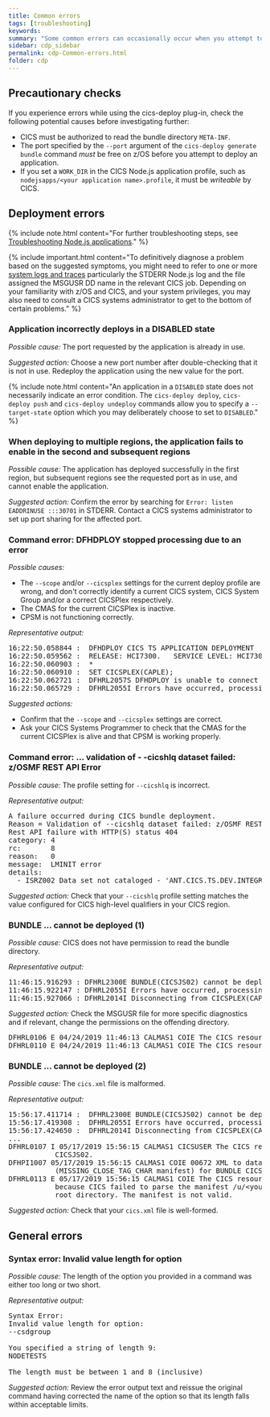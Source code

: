```yaml
---
title: Common errors
tags: [troubleshooting]
keywords: 
summary: "Some common errors can occasionally occur when you attempt to deploy a Node.js application using the cics-deploy plug-in."
sidebar: cdp_sidebar
permalink: cdp-Common-errors.html
folder: cdp
---
```


## Precautionary checks

If you experience errors while using the cics-deploy plug-in, check the following potential causes before investigating further:

* CICS must be authorized to read the bundle directory `META-INF`.
* The port specified by the `--port` argument of the `cics-deploy generate bundle` command *must* be free on z/OS before you attempt to deploy an application.
* If you set a `WORK_DIR` in the CICS Node.js application profile, such as `nodejsapps/<your application name>.profile`, it must be *writeable* by CICS.

## Deployment errors

{% include note.html content="For further troubleshooting steps, see [Troubleshooting Node.js applications](https://www.ibm.com/support/knowledgecenter/en/SSGMCP_5.5.0/troubleshooting/node/node-troubleshooting.html)." %}

{% include important.html content="To definitively diagnose a problem based on the suggested symptoms, you might need to refer to one or more [system logs and traces](cdp-Log-and-trace-files) particularly the STDERR Node.js log and the file assigned the MSGUSR DD name in the relevant CICS job. Depending on your familiarity with z/OS and CICS, and your system privileges, you may also need to consult a CICS systems administrator to get to the bottom of certain problems." %}

### Application incorrectly deploys in a DISABLED state

*Possible cause:* The port requested by the application is already in use.

*Suggested action:* Choose a new port number after double-checking that it is not in use. Redeploy the application using the new value for the port.

{% include note.html content="An application in a `DISABLED` state does not necessarily indicate an error condition. The `cics-deploy deploy`, `cics-deploy push` and `cics-deploy undeploy` commands allow you to specify a `--target-state` option which you may deliberately choose to set to `DISABLED`." %}

### When deploying to multiple regions, the application fails to enable in the second and subsequent regions
*Possible cause:* The application has deployed successfully in the first region, but subsequent regions see the requested port as in use, and cannot enable the application.

*Suggested action:* Confirm the error by searching for `Error: listen EADDRINUSE :::30701` in STDERR. Contact a CICS systems administrator to set up port sharing for the affected port.

### Command error: DFHDPLOY stopped processing due to an error

*Possible causes:*
* The `--scope` and/or `--cicsplex` settings for the current deploy profile are wrong, and don't correctly identify a current CICS system, CICS System Group and/or a correct CICSPlex respectively.
* The CMAS for the current CICSPlex is inactive.
* CPSM is not functioning correctly.

*Representative output:*
<pre class="messageText">
16:22:50.058844 :  DFHDPLOY CICS TS APPLICATION DEPLOYMENT  2019/04/10 4:22pm
16:22:50.059562 :  RELEASE: HCI7300.   SERVICE LEVEL: HCI7300.
16:22:50.060903 :  *
16:22:50.060910 :  SET CICSPLEX(CAPLE);
16:22:50.062721 :  DFHRL2057S DFHDPLOY is unable to connect to CICSPLEX(CAPLE).
16:22:50.065729 :  DFHRL2055I Errors have occurred, processing terminated.
</pre>

*Suggested actions:*

* Confirm that the `--scope` and `--cicsplex` settings are correct.
* Ask your CICS Systems Programmer to check that the CMAS for the current CICSPlex is alive and that CPSM is working properly.

### Command error: ... validation of - -cicshlq dataset failed: z/OSMF REST API Error

*Possible cause:* The profile setting for `--cicshlq` is incorrect.

*Representative output:*
<pre class="messageText">
A failure occurred during CICS bundle deployment.
Reason = Validation of --cicshlq dataset failed: z/OSMF REST API Error:
Rest API failure with HTTP(S) status 404
category: 4
rc:       8
reason:   0
message:  LMINIT error
details:
  - ISRZ002 Data set not cataloged - 'ANT.CICS.TS.DEV.INTEGRAT.SDFHLOAD' was not found in catalog.
</pre>

*Suggested action:* 
Check that your `--cicshlq` profile setting matches the value configured for CICS high-level qualifiers in your CICS region. 

### BUNDLE ... cannot be deployed (1)

*Possible cause:* CICS does not have permission to read the bundle directory.

*Representative output:*
<pre class="messageText">
11:46:15.916293 : DFHRL2300E BUNDLE(CICSJS02) cannot be deployed. The reason for the failure could not be determined.
11:46:15.922147 : DFHRL2055I Errors have occurred, processing terminated.
11:46:15.927066 : DFHRL2014I Disconnecting from CICSPLEX(CAPLEX).
</pre>

*Suggested action:* 
Check the MSGUSR file for more specific diagnostics and if relevant, change the permissions on the offending directory.

<pre class="messageText">
DFHRL0106 E 04/24/2019 11:46:13 CALMAS1 COIE The CICS resource lifecycle manager failed to create the BUNDLE resource CICSJS02 because CICS is not authorized to read the manifest /u/&lt;username>/CICSJSON_1.0.0/META-INF/cics.xml in the root directory of the bundle.
DFHRL0110 E 04/24/2019 11:46:13 CALMAS1 COIE The CICS resource lifecycle manager has failed to create the BUNDLE resource CICSJS02.
</pre>

### BUNDLE ... cannot be deployed (2)

*Possible cause:* The `cics.xml` file is malformed.

*Representative output:*
<pre class="messageText">
15:56:17.411714 :  DFHRL2300E BUNDLE(CICSJS02) cannot be deployed. The reason for the failure could not be determined.
15:56:17.419308 :  DFHRL2055I Errors have occurred, processing terminated.
15:56:17.424650 :  DFHRL2014I Disconnecting from CICSPLEX(CAPLEX).
...
DFHRL0107 I 05/17/2019 15:56:15 CALMAS1 CICSUSER The CICS resource lifecycle manager has started to create the BUNDLE resource
           CICSJS02.
DFHPI1007 05/17/2019 15:56:15 CALMAS1 COIE 00672 XML to data transformation failed because of incorrect input
           (MISSING_CLOSE_TAG_CHAR manifest) for BUNDLE CICSJS02.
DFHRL0113 E 05/17/2019 15:56:15 CALMAS1 COIE The CICS resource lifecycle manager failed to create the BUNDLE resource CICSJS02
           because CICS failed to parse the manifest /u/&lt;your user id>/pushtest2/CICSJSON_1.0.0/META-INF/cics.xml specified in the bundle   
           root directory. The manifest is not valid.
</pre>

*Suggested action:* 
Check that your `cics.xml` file is well-formed.

## General errors

### Syntax error: Invalid value length for option

*Possible cause:* The length of the option you provided in a command was either too long or two short.

*Representative output:*
<pre class="messageText">
Syntax Error:
Invalid value length for option:
--csdgroup

You specified a string of length 9:
NODETESTS

The length must be between 1 and 8 (inclusive)
</pre>

*Suggested action:*
Review the error output text and reissue the original command having corrected the name of the option so that its length falls within acceptable limits.
